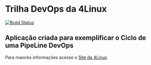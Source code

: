 # Trilha DevOps da 4Linux

<!-- Altere a Flag abaixo com sua URL do Travis -->
[![Build Status](https://travis-ci.com/shrimpgo/DevOpsLab-HelloWorld.svg?branch=master)](https://travis-ci.com/shrimpgo/DevOpsLab-HelloWorld)

## Aplicação criada para exemplificar o Ciclo de uma PipeLine DevOps


Para maiores informações acesse o [Site da 4Linux](https://www.4linux.com.br/cursos/devops)
